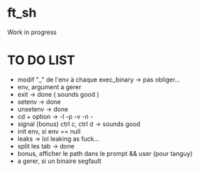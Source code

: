 # ft_sh
Work in progress

# TO DO LIST

- modif "_" de l'env à chaque exec_binary -> pas obliger...
- env, argument a gerer
- exit -> done ( sounds good ) 
- setenv -> done
- unsetenv -> done
- cd + option -> -l -p -v -n -
- signal (bonus) ctrl c, ctrl d -> sounds good
- init env, si env == null
- leaks -> lol leaking as fuck... 
- split les tab -> done
- bonus, afficher le path dans le prompt && user (pour tanguy)
- a gerer, si un binaire segfault